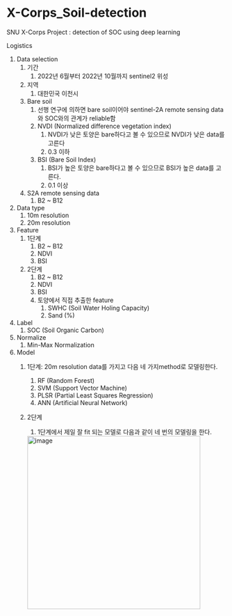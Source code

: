 # X-Corps_Soil-detection
SNU X-Corps Project : detection of SOC using deep learning 


Logistics

1. Data selection
    1. 기간
        1. 2022년 6월부터 2022년 10월까지 sentinel2 위성 
    2. 지역
        1. 대한민국 이천시  
    3. Bare soil
        1. 선행 연구에 의하면 bare soil이어야 sentinel-2A remote sensing data와 SOC와의 관계가 reliable함
        2. NVDI (Normalized difference vegetation index)
            1. NVDI가 낮은 토양은 bare하다고 볼 수 있으므로 NVDI가 낮은 data를 고른다
            2. 0.3 이하
        3. BSI (Bare Soil Index)
            1. BSI가 높은 토양은 bare하다고 볼 수 있으므로 BSI가 높은 data를 고른다.
            2. 0.1 이상
    4. S2A remote sensing data
        1. B2 ~ B12
2. Data type
    1. 10m resolution
    2. 20m resolution
3. Feature
    1. 1단계
        1. B2 ~ B12
        2. NDVI
        3. BSI
    2. 2단계
        1. B2 ~ B12
        2. NDVI
        3. BSI
        4. 토양에서 직접 추출한 feature
            1. SWHC (Soil Water Holing Capacity)
            2. Sand (%)
4. Label
    1. SOC (Soil Organic Carbon)
6. Normalize
    1. Min-Max Normalization
7. Model
    1. 1단계: 20m resolution data를 가지고 다음 네 가지method로 모델링한다.
        1. RF (Random Forest)
        2. SVM (Support Vector Machine)
        3. PLSR (Partial Least Squares Regression)
        4. ANN (Artificial Neural Network)
    2. 2단계
        1. 1단계에서 제일 잘 fit 되는 모델로 다음과 같이 네 번의 모델링을 한다.
        
        <img width="398" alt="image" src="https://user-images.githubusercontent.com/63593428/199702219-f815e88a-d5fa-43b0-b08d-529329d61ace.png">

    
        	
